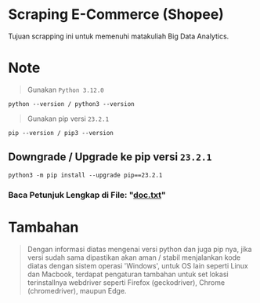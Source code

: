 # **Scraping E-Commerce (Shopee)**
Tujuan scrapping ini untuk memenuhi matakuliah Big Data Analytics.

# **Note**
> Gunakan ```Python 3.12.0```
```
python --version / python3 --version
```
> Gunakan pip versi ```23.2.1```
```
pip --version / pip3 --version
```
## Downgrade / Upgrade ke pip versi ```23.2.1```
```
python3 -m pip install --upgrade pip==23.2.1
```
### **Baca Petunjuk Lengkap di File: "[doc.txt](https://github.com/syauqqii/scraping_ecommerce/blob/main/doc.txt)"**

# **Tambahan**
> Dengan informasi diatas mengenai versi python dan juga pip nya, jika versi sudah sama dipastikan akan aman / stabil menjalankan kode diatas dengan sistem operasi
> 'Windows', untuk OS lain seperti Linux dan Macbook, terdapat pengaturan tambahan untuk set lokasi terinstallnya webdriver seperti Firefox (geckodriver), Chrome (chromedriver), maupun Edge.
